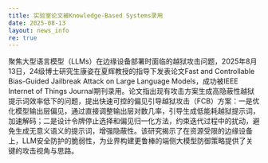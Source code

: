 ```yaml
---
title: 实验室论文被Knowledge-Based Systems录用
date: 2025-08-13
layout: news_info
re: true
---
```


聚焦大型语言模型（LLMs）在边缘设备部署时面临的越狱攻击问题，2025年8月13日，24级博士研究生康姿在夏辉教授的指导下发表论文Fast and Controllable Bias-Guided Jailbreak Attack on Large Language Models，成功被IEEE Internet of Things Journal期刊录用。论文指出现有攻击方案生成高隐蔽性越狱提示词效率低下的问题，提出快速可控的偏见引导越狱攻击（FCB）方案：一是优化模型输出层偏见，通过直接调整输出层对数几率，引导生成低能耗越狱提示词，加速解码；二是设计令牌停止选择和偏见归一化方法，约束迭代过程中的扰动，避免生成无意义语义的提示词，增强隐蔽性。该研究揭示了在资源受限的边缘设备上，LLM安全防护的脆弱性，为业界构建更鲁棒的端侧大模型防御策略提供了关键的攻击视角与思路。
